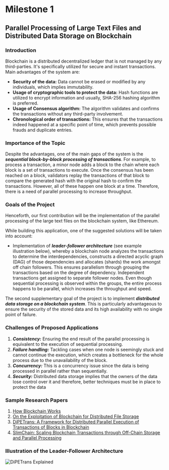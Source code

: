 # Milestone 1

## Parallel Processing of Large Text Files and Distributed Data Storage on Blockchain

### Introduction

Blockchain is a distributed decentralized ledger that is not managed by any third-parties. It's specifically utilized for secure and instant transactions. Main advantages of the system are:

- **Security of the data:** Data cannot be erased or modified by any individuals, which implies immutability.
- **Usage of cryptographic tools to protect the data:** Hash functions are utilized to encrypt information and usually, SHA-256 hashing algorithm is preferred.
- **Usage of Consensus algorithm:** The algorithm validates and confirms the transactions without any third-party involvement.
- **Chronological order of transactions:** This ensures that the transactions indeed happened at a specific point of time, which prevents possible frauds and duplicate entries.

### Importance of the Topic

Despite the advantages, one of the main gaps of the system is the ***sequential block-by-block processing of transactions***. For example, to process a transaction, a minor node adds a block to the chain where each block is a set of transactions to execute. Once the consensus has been reached on a block, validators replay the transactions of that block to compare the generated hash with the original hash to confirm the transactions. However, all of these happen one block at a time. Therefore, there is a need of parallel processing to increase throughput.

### Goals of the Project

Henceforth, our first contribution will be the implementation of the parallel processing of the large text files on the blockchain system, like Ethereum. 

While building this application, one of the suggested solutions will be taken into account:

- Implementation of ***leader-follower architecture*** (see example illustration below), whereby a blockchain node analyzes the transactions to determine the interdependencies, constructs a directed acyclic graph (DAG) of those dependencies and allocates (shards) the work amongst off chain followers. This ensures parallelism through grouping the transactions based on the degree of dependency. Independent transactions get assigned to separate follower nodes. Even though sequential processing is observed within the groups, the entire process happens to be parallel, which increases the throughput and speed.

The second supplementary goal of the project is to implement ***distributed data storage on a blockchain system***. This is particularly advantageous to ensure the security of the stored data and its high availability with no single point of failure.

### Challenges of Proposed Applications

1. ***Consistency:*** Ensuring the end result of the parallel processing is equivalent to the execution of sequential processing.
2. ***Failure handling:*** Tackling cases when one node is seemingly stuck and cannot continue the execution, which creates a bottleneck for the whole process due to the unavailability of the block.
3. ***Concurrency:*** This is a concurrency issue since the data is being processed in parallel rather than sequentially.
4. ***Security:*** Distributed data storage implies that the owners of the data lose control over it and therefore, better techniques must be in place to protect the data

### Sample Research Papers
1. [How Blockchain Works](https://link.springer.com/chapter/10.1007/978-1-4842-3444-0_2)
2. [On the Exploitation of Blockchain for Distributed File Storage](https://www.hindawi.com/journals/js/2020/8861688/)
3. [DiPETrans: A Framework for Distributed Parallel Execution of Transactions of Blocks in Blockchain](https://arxiv.org/pdf/1906.11721.pdf)
4. [SlimChain: Scaling Blockchain Transactions through Off-Chain Storage and Parallel Processing](http://vldb.org/pvldb/vol14/p2314-xu.pdf)


### Illustration of the Leader-Follower Architecture

![DiPETrans Explained](https://github.com/gwDistSys20/project-lutfi-lutfizad/blob/main/milestone-1/leader-follower.png)


